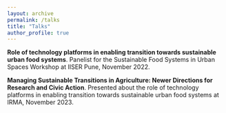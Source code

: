 ```yaml
---
layout: archive
permalink: /talks
title: "Talks"
author_profile: true
---
```


**Role of technology platforms in enabling transition towards sustainable urban food systems**. Panelist for the Sustainable Food Systems in Urban Spaces Workshop at IISER Pune, November 2022. 

**Managing Sustainable Transitions in Agriculture: Newer Directions for Research and Civic Action**. Presented about the role of technology platforms in enabling transition towards sustainable urban food systems at IRMA, November 2023.